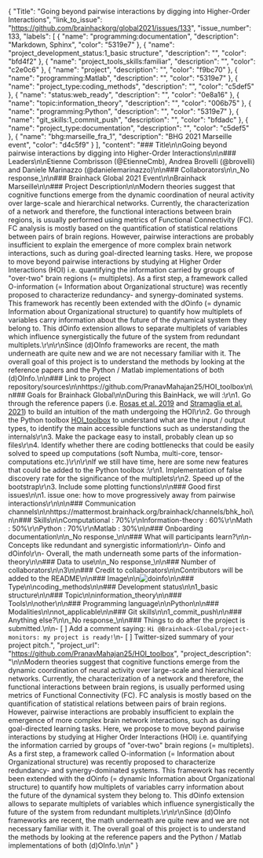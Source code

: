 {
  "Title": "Going beyond pairwise interactions by digging into Higher-Order Interactions",
  "link_to_issue": "https://github.com/brainhackorg/global2021/issues/133",
  "issue_number": 133,
  "labels": [
    {
      "name": "programming:documentation",
      "description": "Markdown, Sphinx",
      "color": "5319e7"
    },
    {
      "name": "project_development_status:1_basic structure",
      "description": "",
      "color": "bfd4f2"
    },
    {
      "name": "project_tools_skills:familiar",
      "description": "",
      "color": "c2e0c6"
    },
    {
      "name": "project",
      "description": "",
      "color": "f9bc70"
    },
    {
      "name": "programming:Matlab",
      "description": "",
      "color": "5319e7"
    },
    {
      "name": "project_type:coding_methods",
      "description": "",
      "color": "c5def5"
    },
    {
      "name": "status:web_ready",
      "description": "",
      "color": "0e8a16"
    },
    {
      "name": "topic:information_theory",
      "description": "",
      "color": "006b75"
    },
    {
      "name": "programming:Python",
      "description": "",
      "color": "5319e7"
    },
    {
      "name": "git_skills:1_commit_push",
      "description": "",
      "color": "bfdadc"
    },
    {
      "name": "project_type:documentation",
      "description": "",
      "color": "c5def5"
    },
    {
      "name": "bhg:marseille_fra_1",
      "description": "BHG 2021 Marseille event",
      "color": "d4c5f9"
    }
  ],
  "content": "### Title\n\nGoing beyond pairwise interactions by digging into Higher-Order Interactions\n\n### Leaders\n\nEtienne Combrisson (@EtienneCmb), Andrea Brovelli (@brovelli) and Daniele Marinazzo (@danielemarinazzo)\n\n### Collaborators\n\n_No response_\n\n### Brainhack Global 2021 Event\n\nBrainhack Marseille\n\n### Project Description\n\nModern theories suggest that cognitive functions emerge from the dynamic coordination of neural activity over large-scale and hierarchical networks. Currently, the characterization of a network and therefore, the functional interactions between brain regions, is usually performed using metrics of Functional Connectivity (FC). FC analysis is mostly based on the quantification of statistical relations between pairs of brain regions. However, pairwise interactions are probably insufficient to explain the emergence of more complex brain network interactions, such as during goal-directed learning tasks. Here, we propose to move beyond pairwise interactions by studying at Higher Order Interactions (HOI) i.e. quantifying the information carried by groups of \"over-two\" brain regions (= multiplets). As a first step, a framework called O-information (= Information about Organizational structure) was recently proposed to characterize redundancy- and synergy-dominated systems. This framework has recently been extended with the dOinfo (= dynamic Information about Organizational structure) to quantify how multiplets of variables carry information about the future of the dynamical system they belong to. This dOinfo extension allows to separate multiplets of variables which influence synergistically the future of the system from redundant multiplets.\r\n\r\nSince (d)OInfo frameworks are recent, the math underneath are quite new and we are not necessary familiar with it. The overall goal of this project is to understand the methods by looking at the reference papers and the Python / Matlab implementations of both (d)OInfo.\n\n### Link to project repository/sources\n\nhttps://github.com/PranavMahajan25/HOI_toolbox\n\n### Goals for Brainhack Global\n\nDuring this BainHack, we will :\r\n1. Go through the reference papers (i.e. [Rosas et al. 2019](https://journals.aps.org/pre/abstract/10.1103/PhysRevE.100.032305) and [Stramaglia et al. 2021](https://www.frontiersin.org/articles/10.3389/fphys.2020.595736/full)) to build an intuition of the math undergoing the HOI\r\n2. Go through the Python toolbox [HOI_toolbox](https://github.com/PranavMahajan25/HOI_toolbox) to understand what are the input / output types, to identify the main accessible functions such as understanding the internals\r\n3. Make the package easy to install, probably clean up so files\r\n4. Identify whether there are coding bottlenecks that could be easily solved to speed up computations (soft Numba, multi-core, tensor-computations etc.)\r\n\r\nIf we still have time, here are some new features that could be added to the Python toolbox :\r\n1. Implementation of false discovery rate for the significance of the multiplets\r\n2. Speed up of the bootstrap\r\n3. Include some plotting functions\n\n### Good first issues\n\n1. issue one: how to move progressively away from pairwise interactions\r\n\n\n### Communication channels\n\nhttps://mattermost.brainhack.org/brainhack/channels/bhk_hoi\n\n### Skills\n\nComputational : 70%\r\nInformation-theory : 60%\r\nMath : 50%\r\nPython : 70%\r\nMatlab : 30%\n\n### Onboarding documentation\n\n_No response_\n\n### What will participants learn?\n\n- Concepts like redundant and synergistic information\r\n- Oinfo and dOinfo\r\n- Overall, the math underneath some parts of the information-theory\n\n### Data to use\n\n_No response_\n\n### Number of collaborators\n\n3\n\n### Credit to collaborators\n\nContributors will be added to the README\n\n### Image\n\n![doinfo](https://user-images.githubusercontent.com/15892073/143055839-8f85b60b-b94f-4bc4-8c88-ecaf35f724f2.png)\n\n### Type\n\ncoding_methods\n\n### Development status\n\n1_basic structure\n\n### Topic\n\ninformation_theory\n\n### Tools\n\nother\n\n### Programming language\n\nPython\n\n### Modalities\n\nnot_applicable\n\n### Git skills\n\n1_commit_push\n\n### Anything else?\n\n_No response_\n\n### Things to do after the project is submitted.\n\n- [ ] Add a comment saying: `Hi @Brainhack-Global/project-monitors: my project is ready!`\n- [ ] Twitter-sized summary of your project pitch.",
  "project_url": "https://github.com/PranavMahajan25/HOI_toolbox",
  "project_description": "\n\nModern theories suggest that cognitive functions emerge from the dynamic coordination of neural activity over large-scale and hierarchical networks. Currently, the characterization of a network and therefore, the functional interactions between brain regions, is usually performed using metrics of Functional Connectivity (FC). FC analysis is mostly based on the quantification of statistical relations between pairs of brain regions. However, pairwise interactions are probably insufficient to explain the emergence of more complex brain network interactions, such as during goal-directed learning tasks. Here, we propose to move beyond pairwise interactions by studying at Higher Order Interactions (HOI) i.e. quantifying the information carried by groups of \"over-two\" brain regions (= multiplets). As a first step, a framework called O-information (= Information about Organizational structure) was recently proposed to characterize redundancy- and synergy-dominated systems. This framework has recently been extended with the dOinfo (= dynamic Information about Organizational structure) to quantify how multiplets of variables carry information about the future of the dynamical system they belong to. This dOinfo extension allows to separate multiplets of variables which influence synergistically the future of the system from redundant multiplets.\r\n\r\nSince (d)OInfo frameworks are recent, the math underneath are quite new and we are not necessary familiar with it. The overall goal of this project is to understand the methods by looking at the reference papers and the Python / Matlab implementations of both (d)OInfo.\n\n"
}